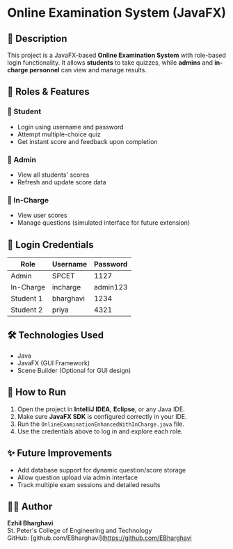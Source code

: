 # Online Examination System (JavaFX)

## 📘 Description
This project is a JavaFX-based **Online Examination System** with role-based login functionality. It allows **students** to take quizzes, while **admins** and **in-charge personnel** can view and manage results.

## 👤 Roles & Features

### 🔹 Student
- Login using username and password
- Attempt multiple-choice quiz
- Get instant score and feedback upon completion

### 🔹 Admin
- View all students' scores
- Refresh and update score data

### 🔹 In-Charge
- View user scores
- Manage questions (simulated interface for future extension)

## 🔐 Login Credentials

| Role      | Username   | Password  |
|-----------|------------|-----------|
| Admin     | SPCET      | 1127      |
| In-Charge | incharge   | admin123  |
| Student 1 | bharghavi  | 1234      |
| Student 2 | priya      | 4321      |

## 🛠️ Technologies Used
- Java
- JavaFX (GUI Framework)
- Scene Builder (Optional for GUI design)

## 🚀 How to Run

1. Open the project in **IntelliJ IDEA**, **Eclipse**, or any Java IDE.
2. Make sure **JavaFX SDK** is configured correctly in your IDE.
3. Run the `OnlineExaminationEnhancedWithInCharge.java` file.
4. Use the credentials above to log in and explore each role.


## ✨ Future Improvements
- Add database support for dynamic question/score storage
- Allow question upload via admin interface
- Track multiple exam sessions and detailed results

## 👩‍💻 Author

**Ezhil Bharghavi**  
St. Peter's College of Engineering and Technology  
GitHub: [github.com/EBharghavi](https://github.com/EBharghavi


